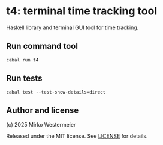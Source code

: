 # t4: terminal time tracking tool

Haskell library and terminal GUI tool for time tracking.

## Run command tool

    cabal run t4

## Run tests

    cabal test --test-show-details=direct

## Author and license

(c) 2025 Mirko Westermeier

Released under the MIT license. See [LICENSE](LICENSE) for details.
